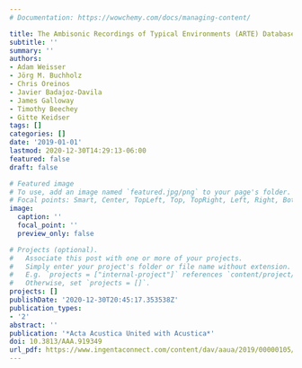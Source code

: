 ```yaml
---
# Documentation: https://wowchemy.com/docs/managing-content/

title: The Ambisonic Recordings of Typical Environments (ARTE) Database
subtitle: ''
summary: ''
authors:
- Adam Weisser
- Jörg M. Buchholz
- Chris Oreinos
- Javier Badajoz-Davila
- James Galloway
- Timothy Beechey
- Gitte Keidser
tags: []
categories: []
date: '2019-01-01'
lastmod: 2020-12-30T14:29:13-06:00
featured: false
draft: false

# Featured image
# To use, add an image named `featured.jpg/png` to your page's folder.
# Focal points: Smart, Center, TopLeft, Top, TopRight, Left, Right, BottomLeft, Bottom, BottomRight.
image:
  caption: ''
  focal_point: ''
  preview_only: false

# Projects (optional).
#   Associate this post with one or more of your projects.
#   Simply enter your project's folder or file name without extension.
#   E.g. `projects = ["internal-project"]` references `content/project/deep-learning/index.md`.
#   Otherwise, set `projects = []`.
projects: []
publishDate: '2020-12-30T20:45:17.353538Z'
publication_types:
- '2'
abstract: ''
publication: '*Acta Acustica United with Acustica*'
doi: 10.3813/AAA.919349
url_pdf: https://www.ingentaconnect.com/content/dav/aaua/2019/00000105/00000004/art00014
---
```

